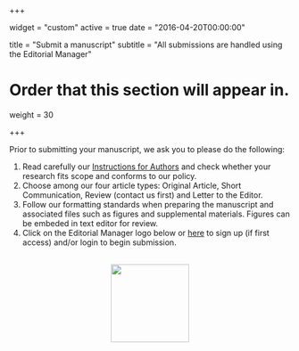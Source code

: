 +++

widget = "custom"
active = true
date = "2016-04-20T00:00:00"


title = "Submit a manuscript"
subtitle = "All submissions are handled using the Editorial Manager"

# Order that this section will appear in.
weight = 30

+++


Prior to submitting your manuscript, we ask you to please do the following:
<ol>
<li> Read carefully our <a href=https://www.edmgr.com/tppa/redirectToBanner.aspx?defaultTarget=AuthInstr.html> Instructions for Authors</a> and check whether your research fits scope and conforms to our policy.

<li>  Choose among our four article types: Original Article, Short Communication, Review (contact us first) and Letter to the Editor.

<li> Follow our formatting standards when preparing the manuscript and associated files such as figures and supplemental materials. Figures can be embeded in text editor for review.

<li> Click on the Editorial Manager logo below or <a href = "http://www.editorialmanager.com/tppa/default.aspx">here</a> to sign up (if first access) and/or login to begin submission</a>.<br><br>
<center>
</ol>
<center>
<a href = "http://www.editorialmanager.com/tppa/default.aspx"><img src = "/img/em-logo.png" width=140px></a>
</center>
   










